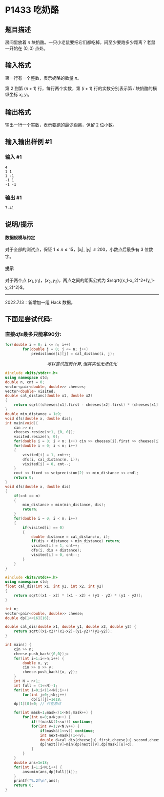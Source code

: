 # P1433 吃奶酪

## 题目描述

房间里放着 $n$ 块奶酪。一只小老鼠要把它们都吃掉，问至少要跑多少距离？老鼠一开始在 $(0,0)$ 点处。

## 输入格式

第一行有一个整数，表示奶酪的数量 $n$。

第 $2$ 到第 $(n + 1)$ 行，每行两个实数，第 $(i + 1)$ 行的实数分别表示第 $i$ 块奶酪的横纵坐标 $x_i, y_i$。

## 输出格式

输出一行一个实数，表示要跑的最少距离，保留 $2$ 位小数。

## 输入输出样例 #1

### 输入 #1

```
4
1 1
1 -1
-1 1
-1 -1
```

### 输出 #1

```
7.41
```

## 说明/提示

#### 数据规模与约定

对于全部的测试点，保证 $1\leq n\leq 15$，$|x_i|, |y_i| \leq 200$，小数点后最多有 $3$ 位数字。

#### 提示

对于两个点 $(x_1,y_1)$，$(x_2, y_2)$，两点之间的距离公式为 $\sqrt{(x_1-x_2)^2+(y_1-y_2)^2}$。

---

$2022.7.13$：新增加一组 $\text{Hack}$ 数据。
## 下面是尝试代码:
### 直接$dfs$最多只能拿90分:
```cpp
for(double i = 0; i <= n; i++)
        for(double j = 0; j <= n; j++)
            predistance[i][j] = cal_distanc(i, j);
```
$$ 可以尝试提前计算,但其实也无法优化$$
```cpp
#include <bits/stdc++.h>
using namespace std;
double n, cnt = 0;
vector<pair<double, double>> cheeses;
vector<double> visited;
double cal_distanc(double x1, double x2)
{
    return sqrt((cheeses[x1].first - cheeses[x2].first) * (cheeses[x1].first - cheeses[x2].first) + (cheeses[x1].second - cheeses[x2].second) * (cheeses[x1].second - cheeses[x2].second));
}
double min_distance = 1e9;
void dfs(double x, double dis);
int main(void){
    cin >> n;
    cheeses.resize(n+1, {0, 0});
    visited.resize(n, 0);
    for(double i = 0; i < n; i++) cin >> cheeses[i].first >> cheeses[i].second;
    for(double i = 0; i < n; i++)
    {
        visited[i] = 1, cnt++;
        dfs(i, cal_distanc(n, i));
        visited[i] = 0, cnt--;
    }
    cout << fixed << setprecision(2) << min_distance << endl;
    return 0;
}
void dfs(double x, double dis)
{
    if(cnt == n)
    {
        min_distance = min(min_distance, dis);
        return;
    }
    for(double i = 0; i < n; i++)
    {
        if(visited[i] == 0)
        {
            double distance = cal_distanc(x, i);
            if(dis + distance > min_distance) return;
            visited[i] = 1, cnt++;
            dfs(i, dis + distance);
            visited[i] = 0, cnt--;
        }
    }
}
```
```cpp
#include <bits/stdc++.h>
using namespace std;
float cal_dis(int x1, int y1, int x2, int y2)
{
    return sqrt((x1 - x2) * (x1 - x2) + (y1 - y2) * (y1 - y2));
}

int n;
vector<pair<double, double>> cheese;
double dp[1<<16][16];

double cal_dis(double x1, double y1, double x2, double y2) {
    return sqrt((x1-x2)*(x1-x2)+(y1-y2)*(y1-y2));
}

int main() {
    cin >> n;
    cheese.push_back({0,0});=
    for(int i=1;i<=n;i++) {
        double x, y;
        cin >> x >> y;
        cheese.push_back({x, y});
    }
    int N = n+1;
    int full = (1<<N)-1;
    for(int i=0;i<(1<<N);i++)
        for(int j=0;j<N;j++)
            dp[i][j]=1e18;
    dp[1][0]=0; // 只在原点

    for(int mask=1;mask<(1<<N);mask++) {
        for(int u=0;u<N;u++) {
            if(!(mask&(1<<u))) continue;
            for(int v=1;v<N;v++) {
                if(mask&(1<<v)) continue;
                int next=mask|(1<<v);
                double d=cal_dis(cheese[u].first,cheese[u].second,cheese[v].first,cheese[v].second);
                dp[next][v]=min(dp[next][v],dp[mask][u]+d);
            }
        }
    }
    double ans=1e18;
    for(int i=1;i<N;i++) {
        ans=min(ans,dp[full][i]);
    }
    printf("%.2f\n",ans);
    return 0;
}
```